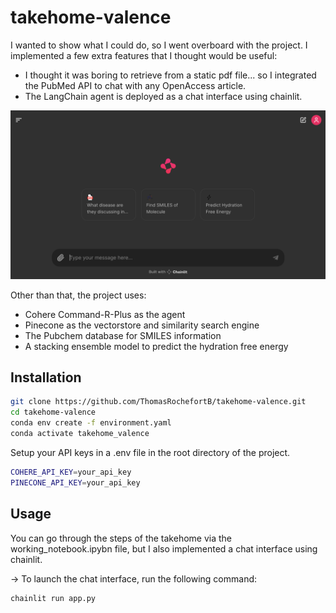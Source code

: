 # takehome-valence
I wanted to show what I could do, so I went overboard with the project. I implemented a few extra features that I thought would be useful:
- I thought it was boring to retrieve from a static pdf file... so I integrated the PubMed API to chat with any OpenAccess article.
- The LangChain agent is deployed as a chat interface using chainlit.




![User Interface](public/interface.png)


Other than that, the project uses:
- Cohere Command-R-Plus as the agent
- Pinecone as the vectorstore and similarity search engine
- The Pubchem database for SMILES information
- A stacking ensemble model to predict the hydration free energy


## Installation
```bash
git clone https://github.com/ThomasRochefortB/takehome-valence.git
cd takehome-valence
conda env create -f environment.yaml
conda activate takehome_valence
```

Setup your API keys in a .env file in the root directory of the project. 
```bash
COHERE_API_KEY=your_api_key
PINECONE_API_KEY=your_api_key
```

## Usage
You can go through the steps of the takehome via the working_notebook.ipybn file, but I also implemented a chat interface using chainlit.

-> To launch the chat interface, run the following command:
```bash
chainlit run app.py
```
